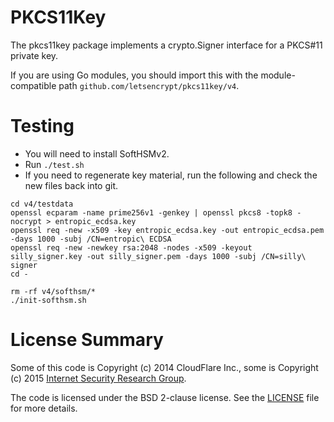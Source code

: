 # PKCS11Key

The pkcs11key package implements a crypto.Signer interface for a PKCS#11 private key.

If you are using Go modules, you should import this with the module-compatible
path `github.com/letsencrypt/pkcs11key/v4`.

# Testing

* You will need to install SoftHSMv2.
* Run `./test.sh`
* If you need to regenerate key material, run the following and check the new files back into git.
```
cd v4/testdata
openssl ecparam -name prime256v1 -genkey | openssl pkcs8 -topk8 -nocrypt > entropic_ecdsa.key
openssl req -new -x509 -key entropic_ecdsa.key -out entropic_ecdsa.pem -days 1000 -subj /CN=entropic\ ECDSA
openssl req -new -newkey rsa:2048 -nodes -x509 -keyout silly_signer.key -out silly_signer.pem -days 1000 -subj /CN=silly\ signer
cd -

rm -rf v4/softhsm/*
./init-softhsm.sh
```

# License Summary
Some of this code is Copyright (c) 2014 CloudFlare Inc., some is Copyright (c)
2015 [Internet Security Research Group](https://www.abetterinternet.org/).

The code is licensed under the BSD 2-clause license. See the [LICENSE](./LICENSE) file for more details.
